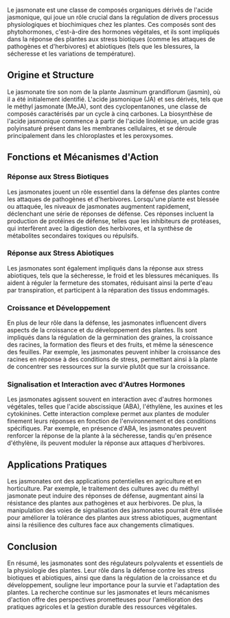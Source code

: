 Le jasmonate est une classe de composés organiques dérivés de l'acide jasmonique, qui joue un rôle crucial dans la régulation de divers processus physiologiques et biochimiques chez les plantes. Ces composés sont des phytohormones, c'est-à-dire des hormones végétales, et ils sont impliqués dans la réponse des plantes aux stress biotiques (comme les attaques de pathogènes et d'herbivores) et abiotiques (tels que les blessures, la sécheresse et les variations de température).

## Origine et Structure

Le jasmonate tire son nom de la plante Jasminum grandiflorum (jasmin), où il a été initialement identifié. L'acide jasmonique (JA) et ses dérivés, tels que le méthyl jasmonate (MeJA), sont des cyclopentanones, une classe de composés caractérisés par un cycle à cinq carbones. La biosynthèse de l'acide jasmonique commence à partir de l'acide linolénique, un acide gras polyinsaturé présent dans les membranes cellulaires, et se déroule principalement dans les chloroplastes et les peroxysomes.

## Fonctions et Mécanismes d'Action

### Réponse aux Stress Biotiques

Les jasmonates jouent un rôle essentiel dans la défense des plantes contre les attaques de pathogènes et d'herbivores. Lorsqu'une plante est blessée ou attaquée, les niveaux de jasmonates augmentent rapidement, déclenchant une série de réponses de défense. Ces réponses incluent la production de protéines de défense, telles que les inhibiteurs de protéases, qui interfèrent avec la digestion des herbivores, et la synthèse de métabolites secondaires toxiques ou répulsifs.

### Réponse aux Stress Abiotiques

Les jasmonates sont également impliqués dans la réponse aux stress abiotiques, tels que la sécheresse, le froid et les blessures mécaniques. Ils aident à réguler la fermeture des stomates, réduisant ainsi la perte d'eau par transpiration, et participent à la réparation des tissus endommagés.

### Croissance et Développement

En plus de leur rôle dans la défense, les jasmonates influencent divers aspects de la croissance et du développement des plantes. Ils sont impliqués dans la régulation de la germination des graines, la croissance des racines, la formation des fleurs et des fruits, et même la sénescence des feuilles. Par exemple, les jasmonates peuvent inhiber la croissance des racines en réponse à des conditions de stress, permettant ainsi à la plante de concentrer ses ressources sur la survie plutôt que sur la croissance.

### Signalisation et Interaction avec d'Autres Hormones

Les jasmonates agissent souvent en interaction avec d'autres hormones végétales, telles que l'acide abscissique (ABA), l'éthylène, les auxines et les cytokinines. Cette interaction complexe permet aux plantes de moduler finement leurs réponses en fonction de l'environnement et des conditions spécifiques. Par exemple, en présence d'ABA, les jasmonates peuvent renforcer la réponse de la plante à la sécheresse, tandis qu'en présence d'éthylène, ils peuvent moduler la réponse aux attaques d'herbivores.

## Applications Pratiques

Les jasmonates ont des applications potentielles en agriculture et en horticulture. Par exemple, le traitement des cultures avec du méthyl jasmonate peut induire des réponses de défense, augmentant ainsi la résistance des plantes aux pathogènes et aux herbivores. De plus, la manipulation des voies de signalisation des jasmonates pourrait être utilisée pour améliorer la tolérance des plantes aux stress abiotiques, augmentant ainsi la résilience des cultures face aux changements climatiques.

## Conclusion

En résumé, les jasmonates sont des régulateurs polyvalents et essentiels de la physiologie des plantes. Leur rôle dans la défense contre les stress biotiques et abiotiques, ainsi que dans la régulation de la croissance et du développement, souligne leur importance pour la survie et l'adaptation des plantes. La recherche continue sur les jasmonates et leurs mécanismes d'action offre des perspectives prometteuses pour l'amélioration des pratiques agricoles et la gestion durable des ressources végétales.